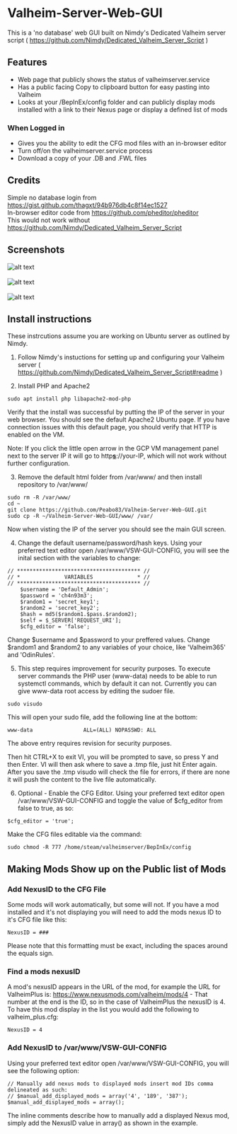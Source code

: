 # Valheim-Server-Web-GUI

This is a 'no database' web GUI built on Nimdy's Dedicated Valheim server script ( https://github.com/Nimdy/Dedicated_Valheim_Server_Script )

## Features

- Web page that publicly shows the status of valheimserver.service
- Has a public facing Copy to clipboard button for easy pasting into Valheim
- Looks at your /BepInEx/config folder and can publicly display mods installed with a link to their Nexus page or display a defined list of mods
### When Logged in
- Gives you the ability to edit the CFG mod files with an in-browser editor
- Turn off/on the valheimserver.service process
- Download a copy of your .DB and .FWL files

## Credits

Simple no database login from https://gist.github.com/thagxt/94b976db4c8f14ec1527<br>
In-browser editor code from https://github.com/pheditor/pheditor<br>
This would not work without https://github.com/Nimdy/Dedicated_Valheim_Server_Script

## Screenshots

![alt text](https://i.imgur.com/KG3vhcT.jpg)<br>
<br>
![alt text](https://i.imgur.com/42CSa9o.jpg)<br>
<br>
![alt text](https://i.imgur.com/6FBXr8L.jpg)<br>

## Install instructions
These instrcutions assume you are working on Ubuntu server as outlined by Nimdy.

1) Follow Nimdy's instuctions for setting up and configuring your Valheim server ( https://github.com/Nimdy/Dedicated_Valheim_Server_Script#readme )

2) Install PHP and Apache2

```
sudo apt install php libapache2-mod-php
```

Verify that the install was successful by putting the IP of the server in your web browser. You should see the default Apache2 Ubuntu page. If you have connection issues with this default page, you should verify that HTTP is enabled on the VM.

Note: If you click the little open arrow in the GCP VM management panel next to the server IP it will go to http<b><u>s</u></b>://your-IP, which will not work without further configuration.

3) Remove the default html folder from /var/www/ and then install repository to /var/www/

```
sudo rm -R /var/www/
cd ~
git clone https://github.com/Peabo83/Valheim-Server-Web-GUI.git
sudo cp -R ~/Valheim-Server-Web-GUI/www/ /var/
```

Now when visting the IP of the server you should see the main GUI screen.

4) Change the default username/password/hash keys. Using your preferred text editor open /var/www/VSW-GUI-CONFIG, you will see the inital section with the variables to change:
```
// *************************************** //
// *              VARIABLES              * //
// *************************************** //
	$username = 'Default_Admin';
	$password = 'ch4n93m3';
	$random1 = 'secret_key1';
	$random2 = 'secret_key2';
	$hash = md5($random1.$pass.$random2); 
	$self = $_SERVER['REQUEST_URI'];
	$cfg_editor = 'false';
```
Change $username and $password to your preffered values. Change $random1 and $random2 to any variables of your choice, like 'Valheim365' and 'OdinRules'.

5) This step requires improvement for security purposes. To execute server commands the PHP user (www-data) needs to be able to run systemctl commands, which by default it can not. Currently you can give www-data root access by editing the sudoer file.

```
sudo visudo
```
This will open your sudo file, add the following line at the bottom:

```
www-data                ALL=(ALL) NOPASSWD: ALL
```

The above entry requires revision for security purposes.

Then hit CTRL+X to exit VI, you will be prompted to save, so press Y and then Enter. VI will then ask where to save a .tmp file, just hit Enter again. After you save the .tmp visudo will check the file for errors, if there are none it will push the content to the live file automatically.


6) Optional - Enable the CFG Editor. Using your preferred text editor open /var/www/VSW-GUI-CONFIG and toggle the value of $cfg_editor from false to true, as so:

```
$cfg_editor = 'true';
```

Make the CFG files editable via the command:

```
sudo chmod -R 777 /home/steam/valheimserver/BepInEx/config
```

## Making Mods Show up on the Public list of Mods

### Add NexusID to the CFG File
Some mods will work automatically, but some will not. If you have a mod installed and it's not displaying you will need to add the mods nexus ID to it's CFG file like this:

```
NexusID = ###
```

Please note that this formatting must be exact, including the spaces around the equals sign.

### Find a mods nexusID
A mod's nexusID appears in the URL of the mod, for example the URL for ValheimPlus is: https://www.nexusmods.com/valheim/mods/4 - That number at the end is the ID, so in the case of ValheimPlus the nexusID is 4. To have this mod display in the list you would add the following to valheim_plus.cfg:

```
NexusID = 4
```

### Add NexusID to /var/www/VSW-GUI-CONFIG
Using your preferred text editor open /var/www/VSW-GUI-CONFIG, you will see the following option:

```
// Manually add nexus mods to displayed mods insert mod IDs comma delineated as such:
// $manual_add_displayed_mods = array('4', '189', '387');
$manual_add_displayed_mods = array();
```
The inline comments describe how to manually add a displayed Nexus mod, simply add the NexusID value in array() as shown in the example.
